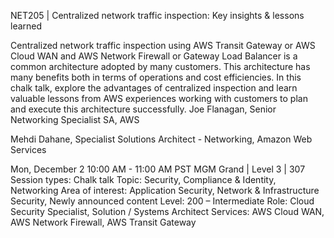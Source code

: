 NET205 | Centralized network traffic inspection: Key insights & lessons learned

Centralized network traffic inspection using AWS Transit Gateway or AWS Cloud WAN and AWS Network Firewall or Gateway Load Balancer is a common architecture adopted by many customers. This architecture has many benefits both in terms of operations and cost efficiencies. In this chalk talk, explore the advantages of centralized inspection and learn valuable lessons from AWS experiences working with customers to plan and execute this architecture successfully.
Joe Flanagan, Senior Networking Specialist SA, AWS

Mehdi Dahane, Specialist Solutions Architect - Networking, Amazon Web Services

Mon, December 2
10:00 AM - 11:00 AM PST
MGM Grand | Level 3 | 307
Session types: Chalk talk
Topic: Security, Compliance & Identity, Networking
Area of interest: Application Security, Network & Infrastructure Security, Newly announced content
Level: 200 – Intermediate
Role: Cloud Security Specialist, Solution / Systems Architect
Services: AWS Cloud WAN, AWS Network Firewall, AWS Transit Gateway


